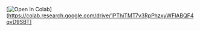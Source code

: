 [![Open In Colab](https://colab.research.google.com/assets/colab-badge.svg)](https://colab.research.google.com/drive/1PThiTMT7v3RpPhzxyWFlABQF4qvD9SBT]